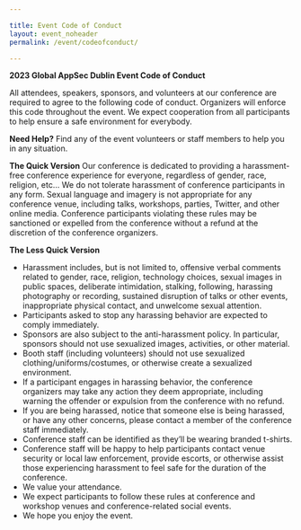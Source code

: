```yaml
---

title: Event Code of Conduct
layout: event_noheader
permalink: /event/codeofconduct/

---
```

**2023 Global AppSec Dublin Event Code of Conduct**

All attendees, speakers, sponsors, and volunteers at our conference are required to agree to the following code of conduct. Organizers will enforce this code throughout the event. We expect cooperation from all participants to help ensure a safe environment for everybody.

**Need Help?**
Find any of the event volunteers or staff members to help you in any situation.

**The Quick Version**
Our conference is dedicated to providing a harassment-free conference experience for everyone, regardless of gender, race, religion, etc… We do not tolerate harassment of conference participants in any form. Sexual language and imagery is not appropriate for any conference venue, including talks, workshops, parties, Twitter, and other online media. Conference participants violating these rules may be sanctioned or expelled from the conference without a refund at the discretion of the conference organizers.

**The Less Quick Version**
+ Harassment includes, but is not limited to, offensive verbal comments related to gender, race, religion, technology choices, sexual images in public spaces, deliberate intimidation, stalking, following, harassing photography or recording, sustained disruption of talks or other events, inappropriate physical contact, and unwelcome sexual attention.
+ Participants asked to stop any harassing behavior are expected to comply immediately.
+ Sponsors are also subject to the anti-harassment policy. In particular, sponsors should not use sexualized images, activities, or other material.
+ Booth staff (including volunteers) should not use sexualized clothing/uniforms/costumes, or otherwise create a sexualized environment.
+ If a participant engages in harassing behavior, the conference organizers may take any action they deem appropriate, including warning the offender or expulsion from the conference with no refund.
+ If you are being harassed, notice that someone else is being harassed, or have any other concerns, please contact a member of the conference staff immediately.
+ Conference staff can be identified as they’ll be wearing branded t-shirts.
+ Conference staff will be happy to help participants contact venue security or local law enforcement, provide escorts, or otherwise assist those experiencing harassment to feel safe for the duration of the conference.
+ We value your attendance.
+ We expect participants to follow these rules at conference and workshop venues and conference-related social events.
+ We hope you enjoy the event.
